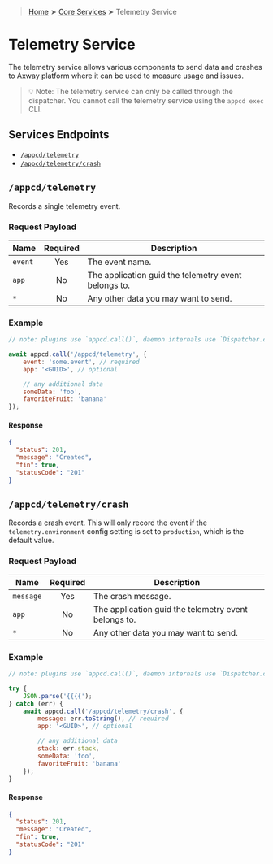 > [Home](../README.md) ➤ [Core Services](README.md) ➤ Telemetry Service

# Telemetry Service

The telemetry service allows various components to send data and crashes to Axway platform where it
can be used to measure usage and issues.

> :bulb: Note: The telemetry service can only be called through the dispatcher. You cannot call the
> telemetry service using the `appcd exec` CLI.

## Services Endpoints

 * [`/appcd/telemetry`](#appcdtelemetry)
 * [`/appcd/telemetry/crash`](#appcdtelemetrycrash)

## `/appcd/telemetry`

Records a single telemetry event.

### Request Payload

| Name    | Required | Description                                          |
| ------- | :------: | ---------------------------------------------------- |
| `event` |   Yes    | The event name.                                      |
| `app`   |   No     | The application guid the telemetry event belongs to. |
| `*`     |   No     | Any other data you may want to send.                 |

### Example

```js
// note: plugins use `appcd.call()`, daemon internals use `Dispatcher.call()`

await appcd.call('/appcd/telemetry', {
	event: 'some.event', // required
	app: '<GUID>', // optional

	// any additional data
	someData: 'foo',
	favoriteFruit: 'banana'
});
```

#### Response

```json
{
  "status": 201,
  "message": "Created",
  "fin": true,
  "statusCode": "201"
}
```

## `/appcd/telemetry/crash`

Records a crash event. This will only record the event if the `telemetry.environment` config
setting is set to `production`, which is the default value.

### Request Payload

| Name      | Required | Description                                          |
| --------- | :------: | ---------------------------------------------------- |
| `message` |   Yes    | The crash message.                                   |
| `app`     |   No     | The application guid the telemetry event belongs to. |
| `*`       |   No     | Any other data you may want to send.                 |

### Example

```js
// note: plugins use `appcd.call()`, daemon internals use `Dispatcher.call()`

try {
	JSON.parse('{{{{');
} catch (err) {
	await appcd.call('/appcd/telemetry/crash', {
		message: err.toString(), // required
		app: '<GUID>', // optional

		// any additional data
		stack: err.stack,
		someData: 'foo',
		favoriteFruit: 'banana'
	});
}
```

#### Response

```json
{
  "status": 201,
  "message": "Created",
  "fin": true,
  "statusCode": "201"
}
```

